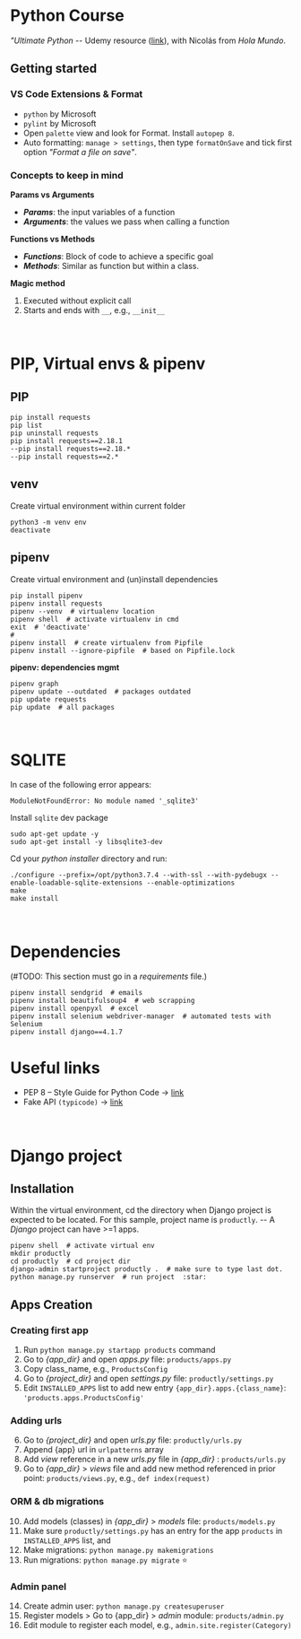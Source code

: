 # Python Course
*"Ultimate Python* -- Udemy resource ([link](https://www.udemy.com/course/ultimate-python-de-cero-a-programador-experto/learn/lecture/36468872#overview)), with Nicolás from _Hola Mundo_.

## Getting started

### VS Code Extensions & Format
- `python` by Microsoft
- `pylint` by Microsoft
- Open `palette` view and look for Format. Install `autopep 8`.
- Auto formatting: `manage > settings`, then type `formatOnSave` and tick first option _"Format a file on save"_.


### Concepts to keep in mind
**Params vs Arguments**
* **_Params_**: the input variables of a function
* **_Arguments_**: the values we pass when calling a function

**Functions vs Methods**
* **_Functions_**: Block of code to achieve a specific goal
* **_Methods_**: Similar as function but within a class.

**Magic method**
1. Executed without explicit call
2. Starts and ends with `__`, e.g., `__init__`

<br>

# PIP, Virtual envs & pipenv

## PIP

```
pip install requests
pip list
pip uninstall requests
pip install requests==2.18.1
--pip install requests==2.18.*
--pip install requests==2.*
```

## venv
Create virtual environment within current folder
```
python3 -m venv env
deactivate
```

## pipenv
Create virtual environment and (un)install dependencies
```
pip install pipenv
pipenv install requests
pipenv --venv  # virtualenv location
pipenv shell  # activate virtualenv in cmd
exit  # 'deactivate'
#
pipenv install  # create virtualenv from Pipfile 
pipenv install --ignore-pipfile  # based on Pipfile.lock
```

**pipenv: dependencies mgmt**
```
pipenv graph
pipenv update --outdated  # packages outdated
pip update requests
pip update  # all packages
```

<br>

# SQLITE

In case of the following error appears:

```
ModuleNotFoundError: No module named '_sqlite3'
```


Install `sqlite` dev package

```
sudo apt-get update -y
sudo apt-get install -y libsqlite3-dev
```
Cd your _python installer_ directory and run:
```
./configure --prefix=/opt/python3.7.4 --with-ssl --with-pydebugx --enable-loadable-sqlite-extensions --enable-optimizations
make
make install
```

<br>

# Dependencies
(#TODO: This section must go in a _requirements_ file.)
```
pipenv install sendgrid  # emails
pipenv install beautifulsoup4  # web scrapping
pipenv install openpyxl  # excel
pipenv install selenium webdriver-manager  # automated tests with Selenium
pipenv install django==4.1.7
```


# Useful links
- PEP 8 – Style Guide for Python Code -> [link](https://peps.python.org/pep-0008/)
- Fake API `(typicode)` -> [link](https://jsonplaceholder.typicode.com/)

<br>

# Django project

## Installation
Within the virtual environment, cd the directory when Django project is expected to be located. 
For this sample, project name is `productly`. -- A _Django_ project can have >=1 apps.
```
pipenv shell  # activate virtual env
mkdir productly
cd productly  # cd project dir
django-admin startproject productly .  # make sure to type last dot.
python manage.py runserver  # run project  :star:
```


## Apps Creation
### Creating first app
1. Run `python manage.py startapp products` command
2. Go to _{app_dir}_ and open _apps.py_ file: `products/apps.py`
3. Copy class_name, e.g., `ProductsConfig`
4. Go to _{project_dir}_ and open _settings.py_ file: `productly/settings.py`
5. Edit `INSTALLED_APPS` list to add new entry `{app_dir}.apps.{class_name}`: `'products.apps.ProductsConfig'`

### Adding urls

6. Go to _{project_dir}_ and open _urls.py_ file: `productly/urls.py`
7. Append {app} url in `urlpatterns` array
8. Add _view_ reference in a new _urls.py_ file in _{app_dir}_ : `products/urls.py`
9. Go to _{app_dir}_ > _views_ file and add new method referenced in prior point: `products/views.py`, e.g., `def index(request)`

### ORM & db migrations
10. Add models (classes) in _{app_dir}_ > _models_ file: `products/models.py`
11. Make sure `productly/settings.py` has an entry for the app `products` in `INSTALLED_APPS` list, and
12. Make migrations: `python manage.py makemigrations`
13. Run migrations: `python manage.py migrate`  :star:

### Admin panel
14. Create admin user: `python manage.py createsuperuser`
15. Register models > Go to {app_dir} > _admin_ module: `products/admin.py`
16. Edit module to register each model, e.g., `admin.site.register(Category)`
